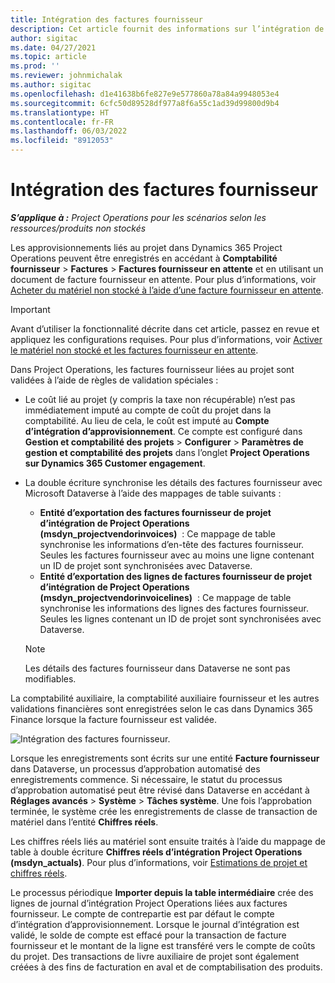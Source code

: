 ```yaml
---
title: Intégration des factures fournisseur
description: Cet article fournit des informations sur l’intégration de facture fournisseur dans Project Operations.
author: sigitac
ms.date: 04/27/2021
ms.topic: article
ms.prod: ''
ms.reviewer: johnmichalak
ms.author: sigitac
ms.openlocfilehash: d1e41638b6fe827e9e577860a78a84a9948053e4
ms.sourcegitcommit: 6cfc50d89528df977a8f6a55c1ad39d99800d9b4
ms.translationtype: HT
ms.contentlocale: fr-FR
ms.lasthandoff: 06/03/2022
ms.locfileid: "8912053"
---
```

# <a name="vendor-invoice-integration"></a>Intégration des factures fournisseur

_**S’applique à :** Project Operations pour les scénarios selon les ressources/produits non stockés_

Les approvisionnements liés au projet dans Dynamics 365 Project Operations peuvent être enregistrés en accédant à **Comptabilité fournisseur** > **Factures** > **Factures fournisseur en attente** et en utilisant un document de facture fournisseur en attente. Pour plus d’informations, voir [Acheter du matériel non stocké à l’aide d’une facture fournisseur en attente](../procurement/pending-vendor-invoices.md).

> [!IMPORTANT]
> Avant d’utiliser la fonctionnalité décrite dans cet article, passez en revue et appliquez les configurations requises. Pour plus d’informations, voir [Activer le matériel non stocké et les factures fournisseur en attente](../procurement/configure-materials-nonstocked.md).

Dans Project Operations, les factures fournisseur liées au projet sont validées à l’aide de règles de validation spéciales :

- Le coût lié au projet (y compris la taxe non récupérable) n’est pas immédiatement imputé au compte de coût du projet dans la comptabilité. Au lieu de cela, le coût est imputé au **Compte d’intégration d’approvisionnement**. Ce compte est configuré dans **Gestion et comptabilité des projets** > **Configurer** > **Paramètres de gestion et comptabilité des projets** dans l’onglet **Project Operations sur Dynamics 365 Customer engagement**.
- La double écriture synchronise les détails des factures fournisseur avec Microsoft Dataverse à l’aide des mappages de table suivants :

     - **Entité d’exportation des factures fournisseur de projet d’intégration de Project Operations (msdyn_projectvendorinvoices)**  : Ce mappage de table synchronise les informations d’en-tête des factures fournisseur. Seules les factures fournisseur avec au moins une ligne contenant un ID de projet sont synchronisées avec Dataverse.
     - **Entité d’exportation des lignes de factures fournisseur de projet d’intégration de Project Operations (msdyn_projectvendorinvoicelines)**  : Ce mappage de table synchronise les informations des lignes des factures fournisseur. Seules les lignes contenant un ID de projet sont synchronisées avec Dataverse.

     > [!NOTE]
     > Les détails des factures fournisseur dans Dataverse ne sont pas modifiables.

La comptabilité auxiliaire, la comptabilité auxiliaire fournisseur et les autres validations financières sont enregistrées selon le cas dans Dynamics 365 Finance lorsque la facture fournisseur est validée.

![Intégration des factures fournisseur.](media/DW7VendorInvoice.png)

Lorsque les enregistrements sont écrits sur une entité **Facture fournisseur** dans Dataverse, un processus d’approbation automatisé des enregistrements commence. Si nécessaire, le statut du processus d’approbation automatisé peut être révisé dans Dataverse en accédant à **Réglages avancés** > **Système** > **Tâches système**. Une fois l’approbation terminée, le système crée les enregistrements de classe de transaction de matériel dans l’entité **Chiffres réels**.

Les chiffres réels liés au matériel sont ensuite traités à l’aide du mappage de table à double écriture **Chiffres réels d’intégration Project Operations (msdyn_actuals)**. Pour plus d’informations, voir [Estimations de projet et chiffres réels](resource-dual-write-estimates-actuals.md).

Le processus périodique **Importer depuis la table intermédiaire** crée des lignes de journal d’intégration Project Operations liées aux factures fournisseur. Le compte de contrepartie est par défaut le compte d’intégration d’approvisionnement. Lorsque le journal d’intégration est validé, le solde de compte est effacé pour la transaction de facture fournisseur et le montant de la ligne est transféré vers le compte de coûts du projet. Des transactions de livre auxiliaire de projet sont également créées à des fins de facturation en aval et de comptabilisation des produits.
